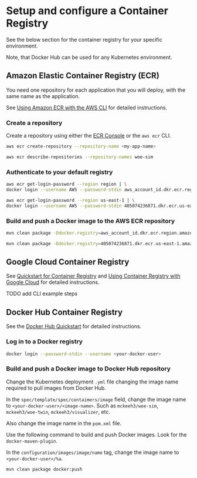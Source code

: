 
# Setup and configure a Container Registry

See the below section for the container registry for your specific environment.

Note, that Docker Hub can be used for any Kubernetes environment.

## Amazon Elastic Container Registry (ECR)

You need one repository for each application that you will deploy, with the same name as the application.

See [Using Amazon ECR with the AWS CLI](https://docs.aws.amazon.com/AmazonECR/latest/userguide/getting-started-cli.html) for detailed instructions.

### Create a repository

Create a repository using either the [ECR Console](https://console.aws.amazon.com/ecr/repositories?region=us-east-1) or the `aws ecr` CLI.

~~~bash
aws ecr create-repository --repository-name <my-app-name>
~~~

~~~bash
aws ecr describe-repositories --repository-names woe-sim
~~~

### Authenticate to your default registry

~~~bash
aws ecr get-login-password --region region | \
docker login --username AWS --password-stdin aws_account_id.dkr.ecr.region.amazonaws.com
~~~

~~~bash
aws ecr get-login-password --region us-east-1 | \
docker login --username AWS --password-stdin 405074236871.dkr.ecr.us-east-1.amazonaws.com
~~~

### Build and push a Docker image to the AWS ECR repository

~~~bash
mvn clean package -Ddocker.registry=aws_account_id.dkr.ecr.region.amazonaws.com
~~~

~~~bash
mvn clean package -Ddocker.registry=405074236871.dkr.ecr.us-east-1.amazonaws.com
~~~

## Google Cloud Container Registry

See [Quickstart for Container Registry](https://cloud.google.com/container-registry/docs/quickstart) and
[Using Container Registry with Google Cloud](https://cloud.google.com/container-registry/docs/using-with-google-cloud-platform) for detailed instructions.

TODO add CLI example steps

## Docker Hub Container Registry

See the [Docker Hub Quickstart](https://docs.docker.com/docker-hub/) for detailed instructions.

### Log in to a Docker registry

~~~bash
docker login --password-stdin --username <your-docker-user>
~~~

### Build and push a Docker image to Docker Hub repository

Change the Kubernetes deployment `.yml` file changing the image name required to pull images from Docker Hub.

In the `spec/template/spec/contaimers/image` field, change the image name to `<your-docker-user>/<image-name>`.
Such as `mckeeh3/woe-sim`, `mckeeh3/woe-twin`, `mckeeh3/visualizer`, etc.

Also change the image name in the `pom.xml` file.

Use the following command to build and push Docker images. Look for the `docker-maven-plugin`.

In the `configuration/images/image/name` tag, change the image name to `<your-docker-user>/%a`.

~~~bash
mvn clean package docker:push
~~~

